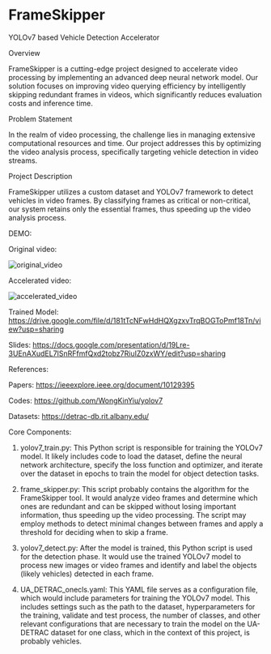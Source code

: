 # FrameSkipper

YOLOv7 based Vehicle Detection Accelerator

Overview

FrameSkipper is a cutting-edge project designed to accelerate video processing by implementing an advanced deep neural network model. Our solution focuses on improving video querying efficiency by intelligently skipping redundant frames in videos, which significantly reduces evaluation costs and inference time.


Problem Statement

In the realm of video processing, the challenge lies in managing extensive computational resources and time. Our project addresses this by optimizing the video analysis process, specifically targeting vehicle detection in video streams.


Project Description

FrameSkipper utilizes a custom dataset and YOLOv7 framework to detect vehicles in video frames. By classifying frames as critical or non-critical, our system retains only the essential frames, thus speeding up the video analysis process.

DEMO:

Original video:

![original_video](https://github.com/JackyTang0516/FrameSkipper/assets/111934442/9b001f40-3d82-4175-af40-cd895cc5e9e3)

Accelerated video:

![accelerated_video](https://github.com/JackyTang0516/FrameSkipper/assets/111934442/9d2ef4a8-2a47-4fdb-8f3b-fbe096bdbdab)

Trained Model: [https://drive.google.com/file/d/181tTcNFwHdHQXgzxvTrqBOGToPmf18Tn/view?usp=sharing
](https://drive.google.com/file/d/1MXDrJ5GPsyCM_mthDItrUNmaYjZH3DxE/view?usp=sharing)

Slides: https://docs.google.com/presentation/d/19Lre-3UEnAXudEL7ISnRFfmfQxd2tobz7RiuIZ0zxWY/edit?usp=sharing

References: 

Papers: https://ieeexplore.ieee.org/document/10129395

Codes: https://github.com/WongKinYiu/yolov7

Datasets: https://detrac-db.rit.albany.edu/

Core Components:

1. yolov7_train.py: This Python script is responsible for training the YOLOv7 model. It likely includes code to load the dataset, define the neural network architecture, specify the loss function and optimizer, and iterate over the dataset in epochs to train the model for object detection tasks.

2. frame_skipper.py: This script probably contains the algorithm for the FrameSkipper tool. It would analyze video frames and determine which ones are redundant and can be skipped without losing important information, thus speeding up the video processing. The script may employ methods to detect minimal changes between frames and apply a threshold for deciding when to skip a frame.

3. yolov7_detect.py: After the model is trained, this Python script is used for the detection phase. It would use the trained YOLOv7 model to process new images or video frames and identify and label the objects (likely vehicles) detected in each frame.

4. UA_DETRAC_onecls.yaml: This YAML file serves as a configuration file, which would include parameters for training the YOLOv7 model. This includes settings such as the path to the dataset, hyperparameters for the training, validate and test process, the number of classes, and other relevant configurations that are necessary to train the model on the UA-DETRAC dataset for one class, which in the context of this project, is probably vehicles.

